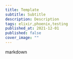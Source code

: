 ```yaml
---
title: Template
subtitle: Subtitle
description: Description
tags: elixir,phoenix,testing
published_at: 2021-12-01
published: false
cover_image: ""
---
```

markdown